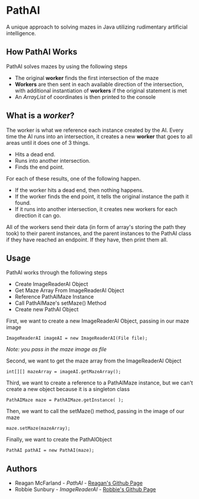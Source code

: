 # PathAI

A unique approach to solving mazes in Java utilizing rudimentary artificial intelligence.

## How PathAI Works
PathAI solves mazes by using the following steps
* The original **worker** finds the first intersection of the maze
* **Workers** are then sent in each available direction of the intersection, with additional instantiation of **workers** if the original statement is met
* An *ArrayList* of coordinates is then printed to the console

## What is a *worker*?
The worker is what we reference each instance created by the AI. Every time the AI runs into an intersection, it creates a new **worker** that goes to all areas until it does one of 3 things.

* Hits a dead end.
* Runs into another intersection.
* Finds the end point.

For each of these results, one of the following happen.

* If the worker hits a dead end, then nothing happens. 
* If the worker finds the end point, it tells the original instance the path it found. 
* If it runs into another intersection, it creates new workers for each direction it can go.

All of the workers send their data (in form of array's storing the path they took) to their parent instances, and the parent instances to the PathAI class if they have reached an endpoint. If they have, then print them all.

## Usage

PathAI works through the following steps

* Create ImageReaderAI Object
* Get Maze Array From ImageReaderAI Object
* Reference PathAIMaze Instance 
* Call PathAIMaze's setMaze() Method
* Create new PathAI Object

First, we want to create a new ImageReaderAI Object, passing in our maze image

```
ImageReaderAI imageAI = new ImageReaderAI(File file);
```
*Note: you pass in the maze image as file* 

Second, we want to get the maze array from the ImageReaderAI Object
 
```
int[][] mazeArray = imageAI.getMazeArray();
```

Third, we want to create a reference to a PathAIMaze instance, but we can't create a new object because it is a singleton class

```
PathAIMaze maze = PathAIMaze.getInstance( );
```

Then, we want to call the setMaze() method, passing in the image of our maze

```
maze.setMaze(mazeArray);
```

Finally, we want to create the PathAIObject

```
PathAI pathAI = new PathAI(maze);
```


## Authors

* Reagan McFarland - *PathAI* - [Reagan's Github Page](https://github.com/ReaganMcF1059)
* Robbie Sunbury - *ImageReaderAI* - [Robbie's Github Page](https://github.com/Sunrobbie)
